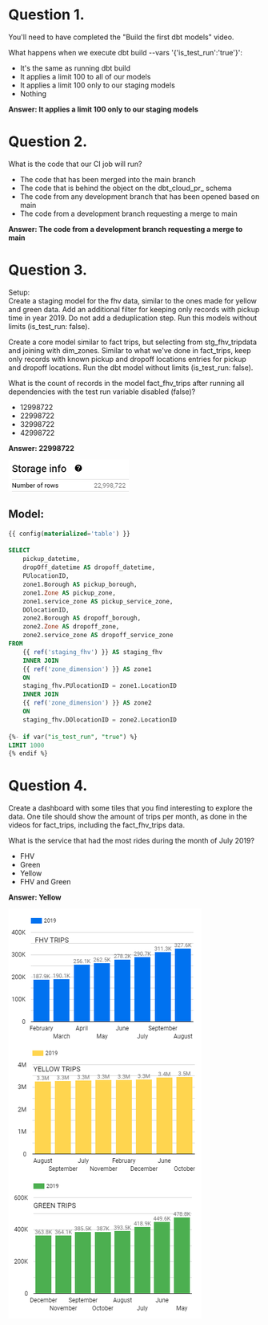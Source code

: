 # Question 1.
You'll need to have completed the "Build the first dbt models" video.

What happens when we execute dbt build --vars '{'is_test_run':'true'}':

- It's the same as running dbt build
- It applies a limit 100 to all of our models  
- It applies a limit 100 only to our staging models  
- Nothing  

**Answer: It applies a limit 100 only to our staging models**

# Question 2.
What is the code that our CI job will run?

- The code that has been merged into the main branch  
- The code that is behind the object on the dbt_cloud_pr_ schema  
- The code from any development branch that has been opened based on main  
- The code from a development branch requesting a merge to main  

**Answer: The code from a development branch requesting a merge to main**  

# Question 3.
Setup:  
Create a staging model for the fhv data, similar to the ones made for yellow and green data. Add an additional filter for keeping only records with pickup time in year 2019. Do not add a deduplication step. Run this models without limits (is_test_run: false).

Create a core model similar to fact trips, but selecting from stg_fhv_tripdata and joining with dim_zones. Similar to what we've done in fact_trips, keep only records with known pickup and dropoff locations entries for pickup and dropoff locations. Run the dbt model without limits (is_test_run: false).

What is the count of records in the model fact_fhv_trips after running all dependencies with the test run variable disabled (false)?

- 12998722  
- 22998722  
- 32998722  
- 42998722  

**Answer: 22998722**  

![Alt text](image-30.png)  

## Model:  

```sql
{{ config(materialized='table') }}

SELECT
    pickup_datetime,
    dropOff_datetime AS dropoff_datetime,
    PUlocationID,
    zone1.Borough AS pickup_borough,
    zone1.Zone AS pickup_zone,
    zone1.service_zone AS pickup_service_zone,
    DOlocationID,
    zone2.Borough AS dropoff_borough,
    zone2.Zone AS dropoff_zone,
    zone2.service_zone AS dropoff_service_zone
FROM 
    {{ ref('staging_fhv') }} AS staging_fhv
    INNER JOIN
    {{ ref('zone_dimension') }} AS zone1
    ON
    staging_fhv.PUlocationID = zone1.LocationID
    INNER JOIN
    {{ ref('zone_dimension') }} AS zone2
    ON
    staging_fhv.DOlocationID = zone2.LocationID

{%- if var("is_test_run", "true") %}
LIMIT 1000
{% endif %}
```  

# Question 4.
Create a dashboard with some tiles that you find interesting to explore the data. One tile should show the amount of trips per month, as done in the videos for fact_trips, including the fact_fhv_trips data.  

What is the service that had the most rides during the month of July 2019?  

- FHV  
- Green  
- Yellow  
- FHV and Green  

**Answer: Yellow**

![Alt text](image-31.png)  